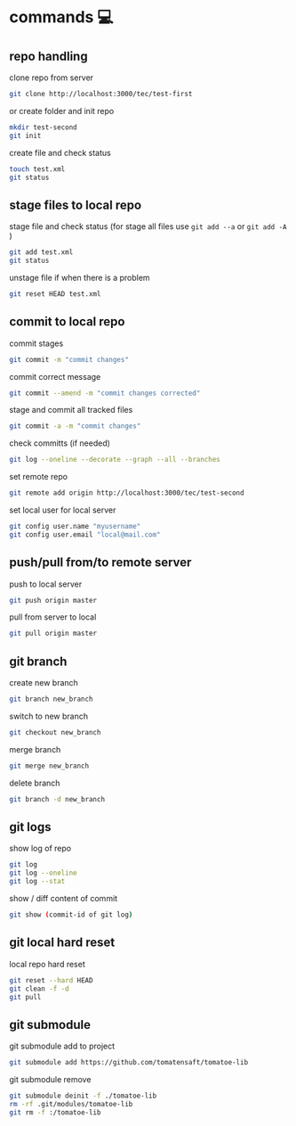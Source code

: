 <!-- omit in toc -->
# commands 💻

## repo handling

clone repo from server

```sh
git clone http://localhost:3000/tec/test-first
```

or create folder and init repo

```sh
mkdir test-second
git init
```

create file and check status

```sh
touch test.xml
git status
```

## stage files to local repo

stage file and check status (for stage all files use `git add --a` or `git add -A` )

```sh
git add test.xml
git status
```

unstage file if when there is a problem

```sh
git reset HEAD test.xml
```

## commit to local repo

commit stages

```sh
git commit -m "commit changes"
```

commit correct message

```sh
git commit --amend -m "commit changes corrected"
```

stage and commit all tracked files

```sh
git commit -a -m "commit changes"
```

check committs (if needed)

```sh
git log --oneline --decorate --graph --all --branches
```

set remote repo

```sh
git remote add origin http://localhost:3000/tec/test-second
```

set local user for local server

```sh
git config user.name "myusername"
git config user.email "local@mail.com"
```

## push/pull from/to remote server

push to local server

```sh
git push origin master
```

pull from server to local

```sh
git pull origin master
```

## git branch

create new branch

```sh
git branch new_branch
```

switch to new branch

```sh
git checkout new_branch
```

merge branch

```sh
git merge new_branch
```

delete branch

```sh
git branch -d new_branch
```

## git logs

show log of repo

```sh
git log
git log --oneline
git log --stat  
```

show / diff content of commit

```sh
git show (commit-id of git log)
```

## git local hard reset

local repo hard reset

```sh
git reset --hard HEAD
git clean -f -d
git pull
```

## git submodule

git submodule add to project

```sh
git submodule add https://github.com/tomatensaft/tomatoe-lib
```

git submodule remove

```sh
git submodule deinit -f ./tomatoe-lib
rm -rf .git/modules/tomatoe-lib
git rm -f :/tomatoe-lib
```
